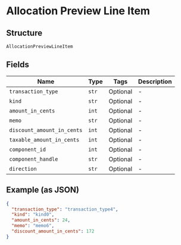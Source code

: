 
# Allocation Preview Line Item

## Structure

`AllocationPreviewLineItem`

## Fields

| Name | Type | Tags | Description |
|  --- | --- | --- | --- |
| `transaction_type` | `str` | Optional | - |
| `kind` | `str` | Optional | - |
| `amount_in_cents` | `int` | Optional | - |
| `memo` | `str` | Optional | - |
| `discount_amount_in_cents` | `int` | Optional | - |
| `taxable_amount_in_cents` | `int` | Optional | - |
| `component_id` | `int` | Optional | - |
| `component_handle` | `str` | Optional | - |
| `direction` | `str` | Optional | - |

## Example (as JSON)

```json
{
  "transaction_type": "transaction_type4",
  "kind": "kind0",
  "amount_in_cents": 24,
  "memo": "memo6",
  "discount_amount_in_cents": 172
}
```


